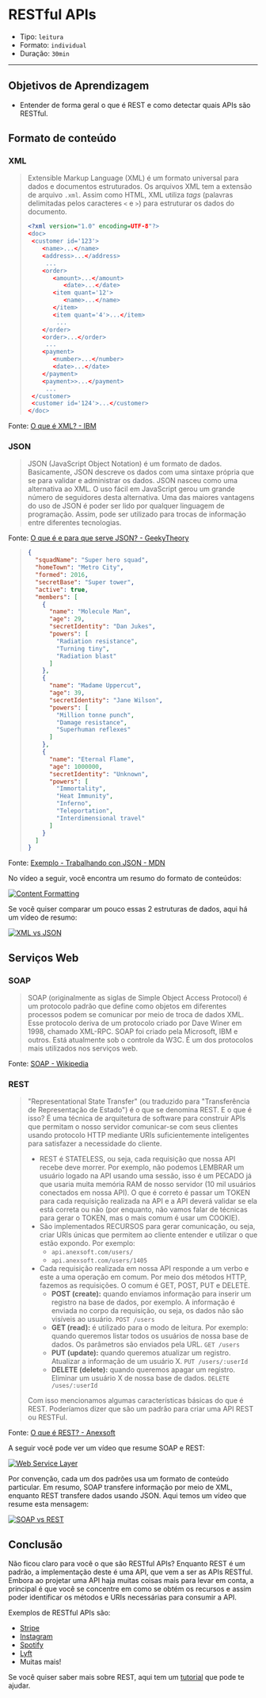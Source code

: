 # RESTful APIs

- Tipo: `leitura`
- Formato: `individual`
- Duração: `30min`

***

## Objetivos de Aprendizagem

- Entender de forma geral o que é REST e como detectar quais APIs são RESTful.

## Formato de conteúdo

### XML

> Extensible Markup Language (XML) é um formato universal para dados e
>documentos estruturados. Os arquivos XML tem a extensão de arquivo `.xml`.
>Assim como HTML, XML utiliza *tags* (palavras delimitadas pelos caracteres `<`
>e `>`) para estruturar os dados do documento.
>
>```xml
><?xml version="1.0" encoding=UTF-8"?>
><doc>
>  <customer id='123'>
>     <name>...</name>
>     <address>...</address>
>      ...
>     <order>
>        <amount>...</amount>
>           <date>...</date>
>        <item quant='12'>
>           <name>...</name>
>        </item>
>        <item quant='4'>...</item>
>         ...
>     </order>
>     <order>...</order>
>      ...
>     <payment>
>        <number>...</number>
>        <date>...</date>
>     </payment>
>     <payment>>...</payment>
>      ...
>  </customer>
>  <customer id='124'>...</customer>
></doc>
>```

Fonte: [O que é XML? -
IBM](https://www.ibm.com/support/knowledgecenter/es/SSEPGG_8.2.0/com.ibm.db2.ii.doc/opt/c0007799.htm)

### JSON

> JSON (JavaScript Object Notation) é um formato de dados. Basicamente, JSON
> descreve os dados com uma sintaxe própria que se para validar e administrar os
> dados. JSON nasceu como uma alternativa ao XML. O uso fácil em JavaScript
> gerou um grande número de seguidores desta alternativa. Uma das maiores
> vantagens do uso de JSON é poder ser lido por qualquer linguagem de
> programação. Assim, pode ser utilizado para trocas de informação entre
> diferentes tecnologias.

Fonte: [O que é e para que serve JSON? -
GeekyTheory](https://geekytheory.com/json-i-que-es-y-para-que-sirve-json/)

> ```json
> {
>   "squadName": "Super hero squad",
>   "homeTown": "Metro City",
>   "formed": 2016,
>   "secretBase": "Super tower",
>   "active": true,
>   "members": [
>     {
>       "name": "Molecule Man",
>       "age": 29,
>       "secretIdentity": "Dan Jukes",
>       "powers": [
>         "Radiation resistance",
>         "Turning tiny",
>         "Radiation blast"
>       ]
>     },
>     {
>       "name": "Madame Uppercut",
>       "age": 39,
>       "secretIdentity": "Jane Wilson",
>       "powers": [
>         "Million tonne punch",
>         "Damage resistance",
>         "Superhuman reflexes"
>       ]
>     },
>     {
>       "name": "Eternal Flame",
>       "age": 1000000,
>       "secretIdentity": "Unknown",
>       "powers": [
>         "Immortality",
>         "Heat Immunity",
>         "Inferno",
>         "Teleportation",
>         "Interdimensional travel"
>       ]
>     }
>   ]
> }
> ```

Fonte: [Exemplo - Trabalhando con JSON -
MDN](https://developer.mozilla.org/es/docs/Learn/JavaScript/Objects/JSON)

No vídeo a seguir, você encontra um resumo do formato de conteúdos:

[![Content
Formatting](https://img.youtube.com/vi/hTdYO7tKh_k/0.jpg)](https://youtu.be/hTdYO7tKh_k)

Se você quiser comparar um pouco essas 2 estruturas de dados, aqui há um vídeo
de resumo:

[![XML vs
JSON](https://img.youtube.com/vi/95X-pHvGBnw/0.jpg)](https://youtu.be/95X-pHvGBnw)

## Serviços Web

### SOAP

> SOAP (originalmente as siglas de Simple Object Access Protocol) é um protocolo
> padrão que define como objetos em diferentes processos podem se comunicar por
> meio de troca de dados XML. Esse protocolo deriva de um protocolo criado por
> Dave Winer em 1998, chamado XML-RPC. SOAP foi criado pela Microsoft, IBM e
> outros. Está atualmente sob o controle da W3C. É um dos protocolos mais
> utilizados nos serviços web.

Fonte: [SOAP -
Wikipedia](https://es.wikipedia.org/wiki/Simple_Object_Access_Protocol)

### REST

> "Representational State Transfer" (ou traduzido para "Transferência de
> Representação de Estado") é o que se denomina REST. E o que é isso? É uma
> técnica de arquitetura de software para construir APIs que permitam o nosso
> servidor comunicar-se com seus clientes usando protocolo HTTP mediante URIs
> suficientemente inteligentes para satisfazer a necessidade do cliente.
>
> - REST é STATELESS, ou seja, cada requisição que nossa API recebe deve morrer.
>   Por exemplo, não podemos LEMBRAR um usuário logado na API usando uma sessão,
>   isso é um PECADO já que usaria muita memória RAM de nosso servidor (10 mil
>   usuários conectados em nossa API). O que é correto é passar um TOKEN para
>   cada requisição realizada na API e a API deverá validar se ela está correta
>   ou não (por enquanto, não vamos falar de técnicas para gerar o TOKEN, mas o
>   mais comum é usar um COOKIE).
> - São implementados RECURSOS para gerar comunicação, ou seja, criar URIs
>   únicas que permitem ao cliente entender e utilizar o que estão expondo. Por
>   exemplo:
>   * `api.anexsoft.com/users/`
>   * `api.anexsoft.com/users/1405`
> - Cada requisição realizada em nossa API responde a um verbo e este a uma
>   operação em comum. Por meio dos métodos HTTP, fazemos as requisições. O
>   comum é GET, POST, PUT e DELETE.
>   * **POST (create):** quando enviamos informação para inserir um registro na
>     base de dados, por exemplo. A informação é enviada no corpo da requisição,
>     ou seja, os dados não são visíveis ao usuário. `POST /users`
>   * **GET (read):** é utilizado para o modo de leitura. Por exemplo: quando
>     queremos listar todos os usuários de nossa base de dados. Os parâmetros
>     são enviados pela URL. `GET /users`
>   * **PUT (update):** quando queremos atualizar um registro. Atualizar a
>     informação de um usuário X. `PUT /users/:userId`
>   * **DELETE (delete):** quando queremos apagar um registro. Eliminar um
>     usuário X de nossa base de dados. `DELETE /uses/:userId`
>
> Com isso mencionamos algumas características básicas do que é REST. Poderíamos
> dizer que são um padrão para criar uma API REST ou RESTFul.

Fonte: [O que é REST? - Anexsoft](http://anexsoft.com/p/117/que-es-rest)

A seguir você pode ver um vídeo que resume SOAP e REST:

[![Web Service
Layer](https://img.youtube.com/vi/AyQboo5CycM/0.jpg)](https://youtu.be/AyQboo5CycM)

Por convenção, cada um dos padrões usa um formato de conteúdo particular. Em
resumo, SOAP transfere informação por meio de XML, enquanto REST transfere dados
usando JSON. Aqui temos um vídeo que resume esta mensagem:

[![SOAP vs
REST](https://img.youtube.com/vi/aI1DSeZAEMA/0.jpg)](https://youtu.be/aI1DSeZAEMA)

## Conclusão

Não ficou claro para você o que são RESTful APIs? Enquanto REST é um padrão, a
implementação deste é uma API, que vem a ser as APIs RESTful. Embora ao projetar
uma API haja muitas coisas mais para levar em conta, a principal é que você se
concentre em como se obtém os recursos e assim poder identificar os métodos e
URIs necessárias para consumir a API.

Exemplos de RESTful APIs são:

- [Stripe](https://stripe.com/docs/api/php)
- [Instagram](https://www.instagram.com/developer)
- [Spotify](https://developer.spotify.com/web-api/)
- [Lyft](https://developer.lyft.com/docs/overview)
- Muitas mais!

Se você quiser saber mais sobre REST, aqui tem um
[tutorial](http://www.restapitutorial.com/) que pode te ajudar.